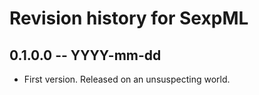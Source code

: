 # Revision history for SexpML

## 0.1.0.0 -- YYYY-mm-dd

* First version. Released on an unsuspecting world.
